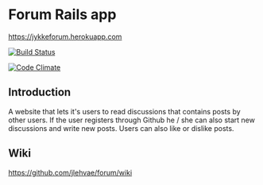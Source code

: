 # Forum Rails app

https://jykkeforum.herokuapp.com

[![Build Status](https://travis-ci.org/jlehvae/forum.png)](https://travis-ci.org/jlehvae/forum)

[![Code Climate](https://codeclimate.com/github/jlehvae/forum.png)](https://codeclimate.com/github/jlehvae/forum)

## Introduction

A website that lets it's users to read discussions that contains posts by other users. If the user registers through Github
he / she can also start new discussions and write new posts. Users can also like or dislike posts.

## Wiki

https://github.com/jlehvae/forum/wiki
